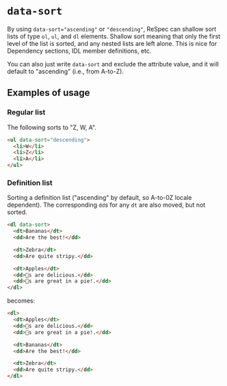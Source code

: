 # `data-sort`

By using `data-sort="ascending"` or `"descending"`, ReSpec can shallow sort lists of type `ol`, `ul`, and `dl` elements. Shallow sort meaning that only the first level of the list is sorted, and any nested lists are left alone. This is nice for Dependency sections, IDL member definitions, etc.

You can also just write `data-sort` and exclude the attribute value, and it will default to "ascending" (i.e., from A-to-Z).

## Examples of usage

### Regular list

The following sorts to "Z, W, A".

```html
<ul data-sort="descending">
  <li>W</li>
  <li>Z</li>
  <li>A</li>
</ul>
```

### Definition list

Sorting a definition list ("ascending" by default, so A-to-0Z locale dependent). The corresponding `dd`s for any `dt` are also moved, but not sorted.

```html
<dl data-sort>
  <dt>Bananas</dt>
  <dd>Are the best!</dd>

  <dt>Zebra</dt>
  <dd>Are quite stripy.</dd>

  <dt>Apples</dt>
  <dd>🍎s are delicious.</dd>
  <dd>🍏s are great in a pie!.</dd>
</dl>
```

becomes:

<samp>

```html
<dl>
  <dt>Apples</dt>
  <dd>🍎s are delicious.</dd>
  <dd>🍏s are great in a pie!.</dd>

  <dt>Bananas</dt>
  <dd>Are the best!</dd>

  <dt>Zebra</dt>
  <dd>Are quite stripy.</dd>
</dl>
```

</samp>
